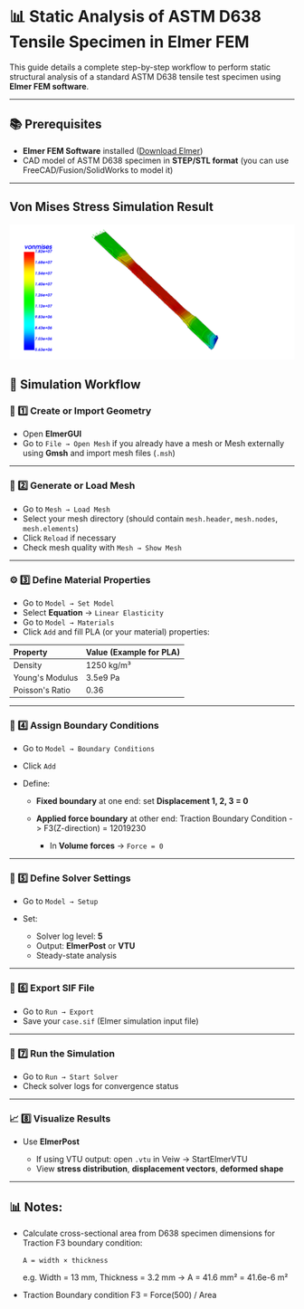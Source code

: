 # 📊 Static Analysis of ASTM D638 Tensile Specimen in Elmer FEM

This guide details a complete step-by-step workflow to perform static structural analysis of a standard ASTM D638 tensile test specimen using **Elmer FEM software**.

---

## 📚 Prerequisites

* **Elmer FEM Software** installed ([Download Elmer](https://www.elmerfem.org/blog/binaries/))
* CAD model of ASTM D638 specimen in **STEP/STL format** (you can use FreeCAD/Fusion/SolidWorks to model it)

---
## Von Mises Stress Simulation Result
![Simulation file](./ASTM%20D638%20Stress%20Color%20Plot.png)

## 📌 Simulation Workflow

### 📂 1️⃣ Create or Import Geometry

* Open **ElmerGUI**
* Go to `File → Open Mesh` if you already have a mesh
  or
  Mesh externally using **Gmsh** and import mesh files (`.msh`)

---

### 📝 2️⃣ Generate or Load Mesh

* Go to `Mesh → Load Mesh`
* Select your mesh directory (should contain `mesh.header`, `mesh.nodes`, `mesh.elements`)
* Click `Reload` if necessary
* Check mesh quality with `Mesh → Show Mesh`

---

### ⚙️ 3️⃣ Define Material Properties

* Go to `Model → Set Model`
* Select **Equation** → `Linear Elasticity`
* Go to `Model → Materials`
* Click `Add` and fill PLA (or your material) properties:

| Property        | Value (Example for PLA) |
| :-------------- | :---------------------- |
| Density         | 1250 kg/m³              |
| Young's Modulus | 3.5e9 Pa                |
| Poisson's Ratio | 0.36                    |
---

### 📌 4️⃣ Assign Boundary Conditions

* Go to `Model → Boundary Conditions`
* Click `Add`
* Define:

  * **Fixed boundary** at one end: set **Displacement 1, 2, 3 = 0**
  * **Applied force boundary** at other end: Traction Boundary Condition -> F3(Z-direction) = 12019230

    * In **Volume forces** → `Force = 0`

---

### 📌 5️⃣ Define Solver Settings

* Go to `Model → Setup`
* Set:

  * Solver log level: **5**
  * Output: **ElmerPost** or **VTU**
  * Steady-state analysis

---

### 📌 6️⃣ Export SIF File

* Go to `Run → Export`
* Save your `case.sif` (Elmer simulation input file)

---

### 📌 7️⃣ Run the Simulation

* Go to `Run → Start Solver`
* Check solver logs for convergence status

---

### 📈 8️⃣ Visualize Results

* Use **ElmerPost**

  * If using VTU output: open `.vtu` in Veiw -> StartElmerVTU
  * View **stress distribution**, **displacement vectors**, **deformed shape**

---

## 📊 Notes:

* Calculate cross-sectional area from D638 specimen dimensions for Traction F3 boundary condition:

  ```
  A = width × thickness
  ```

  e.g.
  Width = 13 mm, Thickness = 3.2 mm → A = 41.6 mm² = 41.6e-6 m²

* Traction Boundary condition F3 = Force(500) / Area

